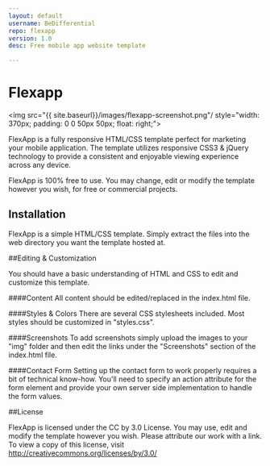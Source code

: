 ```yaml
---
layout: default
username: BeDifferential
repo: flexapp
version: 1.0
desc: Free mobile app website template

---
```


# Flexapp

<img src="{{ site.baseurl}}/images/flexapp-screenshot.png"/ style="width: 370px; padding: 0 0 50px 50px; float: right;">

FlexApp is a fully responsive HTML/CSS template perfect for marketing your mobile application. The template utilizes responsive CSS3 & jQuery technology to provide a consistent and enjoyable viewing experience across any device.

FlexApp is 100% free to use. You may change, edit or modify the template however you wish, for free or commercial projects.

## Installation

FlexApp is a simple HTML/CSS template. Simply extract the files into the web directory you want the template hosted at.

##Editing & Customization

You should have a basic understanding of HTML and CSS to edit and customize this template.

####Content
All content should be edited/replaced in the index.html file.

####Styles & Colors
There are several CSS stylesheets included. Most styles should be customized in "styles.css".

####Screenshots
To add screenshots simply upload the images to your "img" folder and then edit the links under the "Screenshots" section of the index.html file.

####Contact Form
Setting up the contact form to work properly requires a bit of technical know-how. You'll need to specify an action attribute for the form element and provide your own server side implementation to handle the form values.

##License

FlexApp is licensed under the CC by 3.0 License. You may use, edit and modify the template however you wish. Please attribute our work with a link. To view a copy of this license, visit <a href="http://creativecommons.org/licenses/by/3.0/">http://creativecommons.org/licenses/by/3.0/</a>
